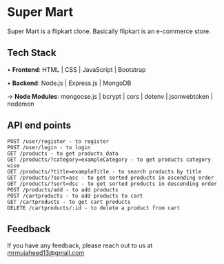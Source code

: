 
# Super Mart

Super Mart is a flipkart clone. Basically flipkart is an e-commerce store.



## Tech Stack

• **Frontend**:
HTML | CSS | JavaScript | Bootstrap

• **Backend**:
Node.js | Express.js | MongoDB

→ **Node Modules**:
mongoose.js | bcrypt | cors | dotenv | 
jsonwebtoken | nodemon



## API end points
```
POST /user/register - to register
POST /user/login - to login
GET /products - to get products data
GET /products/?category=exampleCategory - to get products category wise 
GET /products/?title=exampleTitle - to search products by title
GET /products/?sort=asc - to get sorted products in ascending order
GET /products/?sort=dsc - to get sorted products in descending order
POST /products/add - to add products
POST /cartproducts - to add products to cart
GET /cartproducts - to get cart products
DELETE /cartproducts/:id - to delete a product from cart
```


## Feedback

If you have any feedback, please reach out to us at mrmujaheed13@gmail.com

